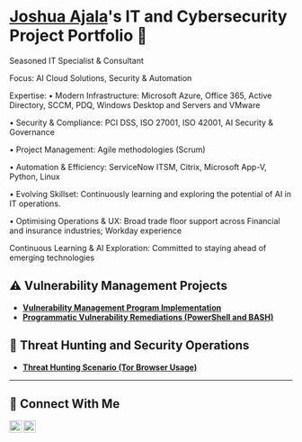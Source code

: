 # <a href="https://www.linkedin.com/in/olufemi-joshua-ajala/">Joshua Ajala</a>'s IT and Cybersecurity Project Portfolio 🔐

Seasoned IT Specialist & Consultant 

Focus: AI Cloud Solutions, Security & Automation

Expertise:
•	Modern Infrastructure: Microsoft Azure, Office 365, Active Directory, SCCM, PDQ, Windows Desktop and Servers and VMware

•	Security & Compliance: PCI DSS, ISO 27001, ISO 42001, AI Security & Governance

•	Project Management: Agile methodologies (Scrum)

•	Automation & Efficiency: ServiceNow ITSM, Citrix, Microsoft App-V, Python, Linux

•	Evolving Skillset: Continuously learning and exploring the potential of AI in IT operations.

•	Optimising Operations & UX: Broad trade floor support across Financial and insurance industries; Workday experience

Continuous Learning & AI Exploration: Committed to staying ahead of emerging technologies


## ⚠️ Vulnerability Management Projects

- **[Vulnerability Management Program Implementation](https://github.com/j0shuaajala/aj-vulnerability-management-program)**
- **[Programmatic Vulnerability Remediations (PowerShell and BASH)](https://github.com/joshcybertest/programmatic-vulnerability-remediations)**

## 🚨 Threat Hunting and Security Operations

- **[Threat Hunting Scenario (Tor Browser Usage)](https://github.com/joshmadakor0/threat-hunting-scenario-tor)**

<hr/>

## 🤳 Connect With Me

[<img align="left" alt="___________ | YouTube" width="22px" src="https://cdn.jsdelivr.net/npm/simple-icons@v3/icons/youtube.svg" />][youtube]
[<img align="left" alt="___________ | LinkedIn" width="22px" src="https://cdn.jsdelivr.net/npm/simple-icons@v3/icons/linkedin.svg" />][linkedin]



[youtube]: https://www.youtube.com/@Joshua-Ajala
[linkedin]: https://www.linkedin.com/in/olufemi-joshua-ajala/

<!--
<img width="35" alt="image" src="https://github.com/user-attachments/assets/2f41c7cd-5ea8-4475-b451-a37161b6c3fb"> 
<img width="35" alt="image" src="https://github.com/user-attachments/assets/77649969-9910-4994-8b96-74a116cfb2a8">
-->
